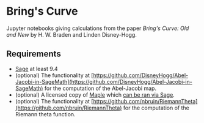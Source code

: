 # Bring's Curve
Jupyter notebooks giving calculations from the paper *Bring's Curve: Old and New* by H. W. Braden and Linden Disney-Hogg.

## Requirements
* [Sage](https://www.sagemath.org/) at least 9.4
* (optional) The functionality at [https://github.com/DisneyHogg/Abel-Jacobi-in-SageMath](https://github.com/DisneyHogg/Abel-Jacobi-in-SageMath) for the computation of the Abel-Jacobi map.    
* (optional) A licensed copy of [Maple](https://www.maplesoft.com/) which [can be ran via Sage](https://doc.sagemath.org/html/en/reference/interfaces/sage/interfaces/maple.html).
* (optional) The functionality at [https://github.com/nbruin/RiemannTheta](https://github.com/nbruin/RiemannTheta) for the computation of the Riemann theta function.
    




